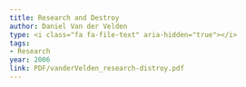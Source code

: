 ```yaml
---
title: Research and Destroy
author: Daniel Van der Velden
type: <i class="fa fa-file-text" aria-hidden="true"></i>
tags:
- Research
year: 2006
link: PDF/vanderVelden_research-distroy.pdf
---
```

